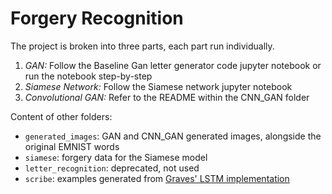 # Forgery Recognition

The project is broken into three parts, each part run individually.
1. *GAN:* Follow the Baseline Gan letter generator code jupyter notebook or run the notebook step-by-step
2. *Siamese Network:* Follow the Siamese network jupyter notebook
3. *Convolutional GAN:* Refer to the README within the CNN_GAN folder

Content of other folders:
* `generated_images`: GAN and CNN_GAN generated images, alongside the original EMNIST words
* `siamese`: forgery data for the Siamese model
* `letter_recognition`: deprecated, not used
* `scribe`: examples generated from [Graves' LSTM implementation](https://github.com/greydanus/scribe)
